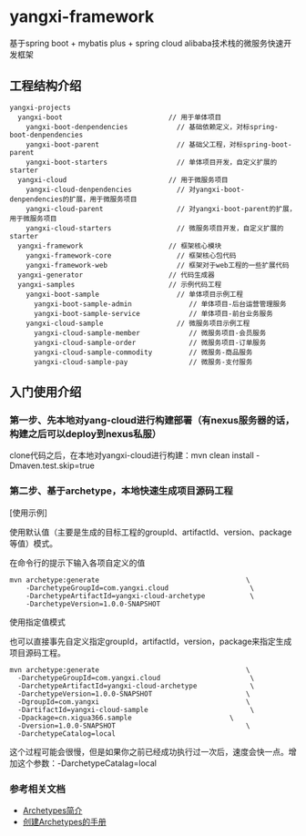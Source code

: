 # yangxi-framework
基于spring boot + mybatis plus + spring cloud alibaba技术栈的微服务快速开发框架


## 工程结构介绍
```
yangxi-projects
  yangxi-boot                          // 用于单体项目
    yangxi-boot-denpendencies            // 基础依赖定义，对标spring-boot-denpendencies
    yangxi-boot-parent                   // 基础父工程，对标spring-boot-parent
    yangxi-boot-starters                 // 单体项目开发，自定义扩展的starter
  yangxi-cloud                         // 用于微服务项目
    yangxi-cloud-denpendencies           // 对yangxi-boot-denpendencies的扩展，用于微服务项目
    yangxi-cloud-parent                  // 对yangxi-boot-parent的扩展，用于微服务项目
    yangxi-cloud-starters                // 微服务项目开发，自定义扩展的starter
  yangxi-framework                     // 框架核心模块
    yangxi-framework-core                // 框架核心包代码
    yangxi-framework-web                 // 框架对于web工程的一些扩展代码
  yangxi-generator                     // 代码生成器
  yangxi-samples                       // 示例代码工程
    yangxi-boot-sample                   // 单体项目示例工程
      yangxi-boot-sample-admin              // 单体项目-后台运营管理服务
      yangxi-boot-sample-service            // 单体项目-前台业务服务
    yangxi-cloud-sample                  // 微服务项目示例工程
      yangxi-cloud-sample-member            // 微服务项目-会员服务
      yangxi-cloud-sample-order             // 微服务项目-订单服务
      yangxi-cloud-sample-commodity         // 微服务-商品服务
      yangxi-cloud-sample-pay               // 微服务-支付服务
```


## 入门使用介绍
### 第一步、先本地对yang-cloud进行构建部署（有nexus服务器的话，构建之后可以deploy到nexus私服）
clone代码之后，在本地对yangxi-cloud进行构建：mvn clean install -Dmaven.test.skip=true

### 第二步、基于archetype，本地快速生成项目源码工程
[使用示例]

使用默认值（主要是生成的目标工程的groupId、artifactId、version、package等值）模式。

在命令行的提示下输入各项自定义的值
```
mvn archetype:generate                                    \
	-DarchetypeGroupId=com.yangxi.cloud                    \
	-DarchetypeArtifactId=yangxi-cloud-archetype           \
	-DarchetypeVersion=1.0.0-SNAPSHOT
```

使用指定值模式

也可以直接事先自定义指定groupId，artifactId，version，package来指定生成项目源码工程。
```
mvn archetype:generate                                    \
  -DarchetypeGroupId=com.yangxi.cloud                      \
  -DarchetypeArtifactId=yangxi-cloud-archetype             \
  -DarchetypeVersion=1.0.0-SNAPSHOT                       \
  -DgroupId=com.yangxi                                    \
  -DartifactId=yangxi-cloud-sample                         \
  -Dpackage=cn.xigua366.sample                        \
  -Dversion=1.0.0-SNAPSHOT                                \
  -DarchetypeCatalog=local
```


这个过程可能会很慢，但是如果你之前已经成功执行过一次后，速度会快一点。增加这个参数：-DarchetypeCatalag=local


### 参考相关文档

* [Archetypes简介](https://maven.apache.org/guides/introduction/introduction-to-archetypes.html)
* [创建Archetypes的手册](https://maven.apache.org/guides/mini/guide-creating-archetypes.html)

